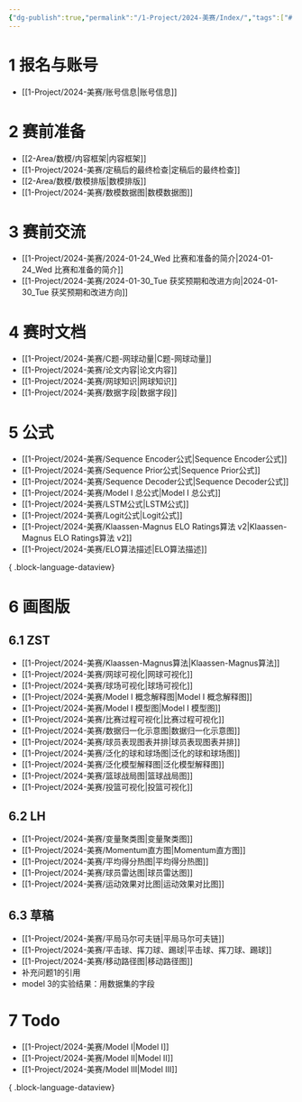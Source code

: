 ```yaml
---
{"dg-publish":true,"permalink":"/1-Project/2024-美赛/Index/","tags":["#比赛","#数模","gardenEntry"]}
---
```


# 1 报名与账号
- [[1-Project/2024-美赛/账号信息\|账号信息]]
# 2 赛前准备
- [[2-Area/数模/内容框架\|内容框架]]
- [[1-Project/2024-美赛/定稿后的最终检查\|定稿后的最终检查]]
- [[2-Area/数模/数模排版\|数模排版]]
- [[1-Project/2024-美赛/数模数据图\|数模数据图]]
# 3 赛前交流
- [[1-Project/2024-美赛/2024-01-24_Wed 比赛和准备的简介\|2024-01-24_Wed 比赛和准备的简介]]
- [[1-Project/2024-美赛/2024-01-30_Tue 获奖预期和改进方向\|2024-01-30_Tue 获奖预期和改进方向]]
# 4 赛时文档
- [[1-Project/2024-美赛/C题-网球动量\|C题-网球动量]]
- [[1-Project/2024-美赛/论文内容\|论文内容]]
- [[1-Project/2024-美赛/网球知识\|网球知识]]
- [[1-Project/2024-美赛/数据字段\|数据字段]]
# 5 公式
- [[1-Project/2024-美赛/Sequence Encoder公式\|Sequence Encoder公式]]
- [[1-Project/2024-美赛/Sequence Prior公式\|Sequence Prior公式]]
- [[1-Project/2024-美赛/Sequence Decoder公式\|Sequence Decoder公式]]
- [[1-Project/2024-美赛/Model I 总公式\|Model I 总公式]]
- [[1-Project/2024-美赛/LSTM公式\|LSTM公式]]
- [[1-Project/2024-美赛/Logit公式\|Logit公式]]
- [[1-Project/2024-美赛/Klaassen-Magnus ELO Ratings算法 v2\|Klaassen-Magnus ELO Ratings算法 v2]]
- [[1-Project/2024-美赛/ELO算法描述\|ELO算法描述]]

{ .block-language-dataview}
# 6 画图版
## 6.1 ZST
- [[1-Project/2024-美赛/Klaassen-Magnus算法\|Klaassen-Magnus算法]]
- [[1-Project/2024-美赛/网球可视化\|网球可视化]]
- [[1-Project/2024-美赛/球场可视化\|球场可视化]]
- [[1-Project/2024-美赛/Model I 概念解释图\|Model I 概念解释图]]
- [[1-Project/2024-美赛/Model I 模型图\|Model I 模型图]]
- [[1-Project/2024-美赛/比赛过程可视化\|比赛过程可视化]]
- [[1-Project/2024-美赛/数据归一化示意图\|数据归一化示意图]]
- [[1-Project/2024-美赛/球员表现图表并排\|球员表现图表并排]]
- [[1-Project/2024-美赛/泛化的球和球场图\|泛化的球和球场图]]
- [[1-Project/2024-美赛/泛化模型解释图\|泛化模型解释图]]
- [[1-Project/2024-美赛/篮球战局图\|篮球战局图]]
- [[1-Project/2024-美赛/投篮可视化\|投篮可视化]]
## 6.2 LH
- [[1-Project/2024-美赛/变量聚类图\|变量聚类图]]
- [[1-Project/2024-美赛/Momentum直方图\|Momentum直方图]]
- [[1-Project/2024-美赛/平均得分热图\|平均得分热图]]
- [[1-Project/2024-美赛/球员雷达图\|球员雷达图]]
- [[1-Project/2024-美赛/运动效果对比图\|运动效果对比图]]
## 6.3 草稿
- [[1-Project/2024-美赛/平局马尔可夫链\|平局马尔可夫链]]
- [[1-Project/2024-美赛/平击球、挥刀球、踢球\|平击球、挥刀球、踢球]]
- [[1-Project/2024-美赛/移动路径图\|移动路径图]]
- 补充问题1的引用
- model 3的实验结果：用数据集的字段
# 7 Todo
- [[1-Project/2024-美赛/Model I\|Model I]]
- [[1-Project/2024-美赛/Model II\|Model II]]
- [[1-Project/2024-美赛/Model III\|Model III]]

{ .block-language-dataview}

